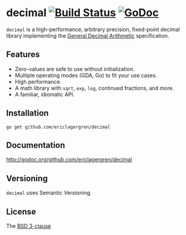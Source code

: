 # decimal [![Build Status](https://travis-ci.org/ericlagergren/decimal.png?branch=master)](https://travis-ci.org/ericlagergren/decimal) [![GoDoc](https://godoc.org/github.com/ericlagergren/decimal?status.svg)](https://godoc.org/github.com/ericlagergren/decimal)

`decimal` is a high-performance, arbitrary precision, fixed-point decimal library 
implementing the [General Decimal Arithmetic](http://speleotrove.com/decimal/)
specification.

## Features

 * Zero-values are safe to use without initialization.
 * Multiple operating modes (GDA, Go) to fit your use cases.
 * High performance.
 * A math library with `sqrt`, `exp`, `log`, continued fractions, and more.
 * A familiar, idiomatic API.

## Installation

`go get github.com/ericlagergren/decimal`

## Documentation

http://godoc.org/github.com/ericlagergren/decimal

## Versioning

`decimal` uses Semantic Versioning. 

## License

The [BSD 3-clause](https://github.com/ericlagergren/decimal/blob/master/LICENSE)
